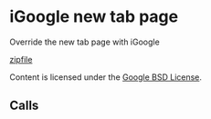 
iGoogle new tab page
=======

Override the new tab page with iGoogle

[zipfile](http://developer.chrome.com/extensions/examples/api/override/override_igoogle.zip)

Content is licensed under the [Google BSD License](http://code.google.com/google_bsd_license.html).

Calls
-----


